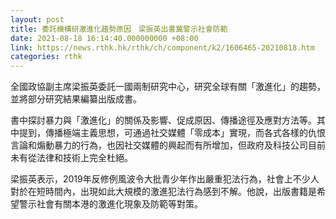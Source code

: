 ```yaml
---
layout: post
title: 委託機構研激進化趨勢原因　梁振英出書冀警示社會防範
date: 2021-08-18 16:14:40.000000000 +08:00
link: https://news.rthk.hk/rthk/ch/component/k2/1606465-20210818.htm
categories: rthk
---
```


全國政協副主席梁振英委託一國兩制研究中心，研究全球有關「激進化」的趨勢，並將部分研究結果編纂出版成書。 

書中探討暴力與「激進化」的關係及影響、促成原因、傳播途徑及應對方法等。其中提到，傳播極端主義思想，可通過社交媒體「零成本」實現，而各式各樣的仇恨言論和煽動暴力的行為，也因社交媒體的興起而有所增加，但政府及科技公司目前未有從法律和技術上完全杜絕。 

梁振英表示，2019年反修例風波令大批青少年作出嚴重犯法行為，社會上不少人對於在短時間內，出現如此大規模的激進犯法行為感到不解。他說，出版書籍是希望警示社會有關本港的激進化現象及防範等對策。

